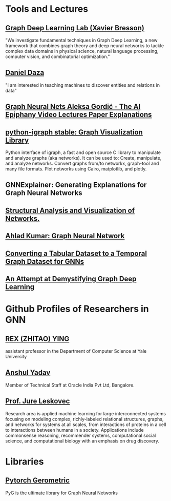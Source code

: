 # Tools and Lectures
## [Graph Deep Learning Lab (Xavier Bresson)](https://graphdeeplearning.github.io/)
"We investigate fundamental techniques in Graph Deep Learning, a new framework that combines graph theory and deep neural networks to tackle complex data domains in physical science, natural language processing, computer vision, and combinatorial optimization."
## [Daniel Daza](https://dfdazac.github.io/)
"I am interested in teaching machines to discover entities and relations in data"
## [Graph Neural Nets Aleksa Gordić - The AI Epiphany Video Lectures Paper Explanations](https://www.youtube.com/playlist?list=PLBoQnSflObckArGNhOcNg7lQG_f0ZlHF5)
## [python-igraph stable: Graph Visualization Library](https://python.igraph.org/en/stable/index.html)
Python interface of igraph, a fast and open source C library to manipulate and analyze graphs (aka networks). It can be used to:
Create, manipulate, and analyze networks.
Convert graphs from/to networkx, graph-tool and many file formats.
Plot networks using Cairo, matplotlib, and plotly.
## GNNExplainer: Generating Explanations for Graph Neural Networks
## [Structural Analysis and Visualization of Networks.](https://www.youtube.com/playlist?list=PLriUvS7IljvkBLqU4nPOZtAkp7rgpxjg1)
## [Ahlad Kumar: Graph Neural Network](https://www.youtube.com/watch?v=1miz7yggcTg&t=228s&ab_channel=AhladKumar)
## [Converting a Tabular Dataset to a Temporal Graph Dataset for GNNs](https://www.youtube.com/watch?v=XPTwvvlHaUA&ab_channel=DeepFindr)
## [An Attempt at Demystifying Graph Deep Learning](https://ericmjl.github.io/essays-on-data-science/machine-learning/graph-nets/)
# Github Profiles of Researchers in GNN
## [REX (ZHITAO) YING](https://www.cs.yale.edu/homes/ying-rex/)
assistant professor in the Department of Computer Science at Yale University
## [Anshul Yadav](https://anshulyadav.org/)
 Member of Technical Staff at Oracle India Pvt Ltd, Bangalore. 
## [Prof. Jure Leskovec](http://snap.stanford.edu/people.html)
Research area is applied machine learning for large interconnected systems focusing on modeling complex, richly-labeled relational structures, graphs, and networks for systems at all scales, from interactions of proteins in a cell to interactions between humans in a society. Applications include commonsense reasoning, recommender systems, computational social science, and computational biology with an emphasis on drug discovery.

# Libraries
## [Pytorch Gerometric](https://www.pyg.org/)
PyG is the ultimate library for Graph Neural Networks
